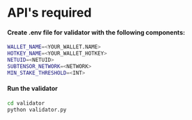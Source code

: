 # API's required


#### Create .env file for validator with the following components:
```bash
WALLET_NAME=<YOUR_WALLET.NAME>
HOTKEY_NAME=<YOUR_WALLET_HOTKEY>
NETUID=<NETUID>
SUBTENSOR_NETWORK=<NETWORK>
MIN_STAKE_THRESHOLD=<INT>
```

#### Run the validator
```bash
cd validator
python validator.py
```